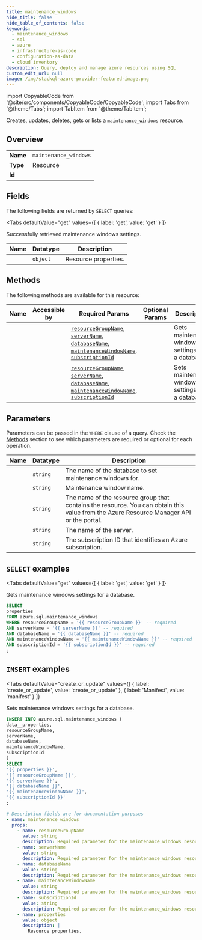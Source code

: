 ```yaml
--- 
title: maintenance_windows
hide_title: false
hide_table_of_contents: false
keywords:
  - maintenance_windows
  - sql
  - azure
  - infrastructure-as-code
  - configuration-as-data
  - cloud inventory
description: Query, deploy and manage azure resources using SQL
custom_edit_url: null
image: /img/stackql-azure-provider-featured-image.png
---
```


import CopyableCode from '@site/src/components/CopyableCode/CopyableCode';
import Tabs from '@theme/Tabs';
import TabItem from '@theme/TabItem';

Creates, updates, deletes, gets or lists a <code>maintenance_windows</code> resource.

## Overview
<table><tbody>
<tr><td><b>Name</b></td><td><code>maintenance_windows</code></td></tr>
<tr><td><b>Type</b></td><td>Resource</td></tr>
<tr><td><b>Id</b></td><td><CopyableCode code="azure.sql.maintenance_windows" /></td></tr>
</tbody></table>

## Fields

The following fields are returned by `SELECT` queries:

<Tabs
    defaultValue="get"
    values={[
        { label: 'get', value: 'get' }
    ]}
>
<TabItem value="get">

Successfully retrieved maintenance windows settings.

<table>
<thead>
    <tr>
    <th>Name</th>
    <th>Datatype</th>
    <th>Description</th>
    </tr>
</thead>
<tbody>
<tr>
    <td><CopyableCode code="properties" /></td>
    <td><code>object</code></td>
    <td>Resource properties.</td>
</tr>
</tbody>
</table>
</TabItem>
</Tabs>

## Methods

The following methods are available for this resource:

<table>
<thead>
    <tr>
    <th>Name</th>
    <th>Accessible by</th>
    <th>Required Params</th>
    <th>Optional Params</th>
    <th>Description</th>
    </tr>
</thead>
<tbody>
<tr>
    <td><a href="#get"><CopyableCode code="get" /></a></td>
    <td><CopyableCode code="select" /></td>
    <td><a href="#parameter-resourceGroupName"><code>resourceGroupName</code></a>, <a href="#parameter-serverName"><code>serverName</code></a>, <a href="#parameter-databaseName"><code>databaseName</code></a>, <a href="#parameter-maintenanceWindowName"><code>maintenanceWindowName</code></a>, <a href="#parameter-subscriptionId"><code>subscriptionId</code></a></td>
    <td></td>
    <td>Gets maintenance windows settings for a database.</td>
</tr>
<tr>
    <td><a href="#create_or_update"><CopyableCode code="create_or_update" /></a></td>
    <td><CopyableCode code="insert" /></td>
    <td><a href="#parameter-resourceGroupName"><code>resourceGroupName</code></a>, <a href="#parameter-serverName"><code>serverName</code></a>, <a href="#parameter-databaseName"><code>databaseName</code></a>, <a href="#parameter-maintenanceWindowName"><code>maintenanceWindowName</code></a>, <a href="#parameter-subscriptionId"><code>subscriptionId</code></a></td>
    <td></td>
    <td>Sets maintenance windows settings for a database.</td>
</tr>
</tbody>
</table>

## Parameters

Parameters can be passed in the `WHERE` clause of a query. Check the [Methods](#methods) section to see which parameters are required or optional for each operation.

<table>
<thead>
    <tr>
    <th>Name</th>
    <th>Datatype</th>
    <th>Description</th>
    </tr>
</thead>
<tbody>
<tr id="parameter-databaseName">
    <td><CopyableCode code="databaseName" /></td>
    <td><code>string</code></td>
    <td>The name of the database to set maintenance windows for.</td>
</tr>
<tr id="parameter-maintenanceWindowName">
    <td><CopyableCode code="maintenanceWindowName" /></td>
    <td><code>string</code></td>
    <td>Maintenance window name.</td>
</tr>
<tr id="parameter-resourceGroupName">
    <td><CopyableCode code="resourceGroupName" /></td>
    <td><code>string</code></td>
    <td>The name of the resource group that contains the resource. You can obtain this value from the Azure Resource Manager API or the portal.</td>
</tr>
<tr id="parameter-serverName">
    <td><CopyableCode code="serverName" /></td>
    <td><code>string</code></td>
    <td>The name of the server.</td>
</tr>
<tr id="parameter-subscriptionId">
    <td><CopyableCode code="subscriptionId" /></td>
    <td><code>string</code></td>
    <td>The subscription ID that identifies an Azure subscription.</td>
</tr>
</tbody>
</table>

## `SELECT` examples

<Tabs
    defaultValue="get"
    values={[
        { label: 'get', value: 'get' }
    ]}
>
<TabItem value="get">

Gets maintenance windows settings for a database.

```sql
SELECT
properties
FROM azure.sql.maintenance_windows
WHERE resourceGroupName = '{{ resourceGroupName }}' -- required
AND serverName = '{{ serverName }}' -- required
AND databaseName = '{{ databaseName }}' -- required
AND maintenanceWindowName = '{{ maintenanceWindowName }}' -- required
AND subscriptionId = '{{ subscriptionId }}' -- required
;
```
</TabItem>
</Tabs>


## `INSERT` examples

<Tabs
    defaultValue="create_or_update"
    values={[
        { label: 'create_or_update', value: 'create_or_update' },
        { label: 'Manifest', value: 'manifest' }
    ]}
>
<TabItem value="create_or_update">

Sets maintenance windows settings for a database.

```sql
INSERT INTO azure.sql.maintenance_windows (
data__properties,
resourceGroupName,
serverName,
databaseName,
maintenanceWindowName,
subscriptionId
)
SELECT 
'{{ properties }}',
'{{ resourceGroupName }}',
'{{ serverName }}',
'{{ databaseName }}',
'{{ maintenanceWindowName }}',
'{{ subscriptionId }}'
;
```
</TabItem>
<TabItem value="manifest">

```yaml
# Description fields are for documentation purposes
- name: maintenance_windows
  props:
    - name: resourceGroupName
      value: string
      description: Required parameter for the maintenance_windows resource.
    - name: serverName
      value: string
      description: Required parameter for the maintenance_windows resource.
    - name: databaseName
      value: string
      description: Required parameter for the maintenance_windows resource.
    - name: maintenanceWindowName
      value: string
      description: Required parameter for the maintenance_windows resource.
    - name: subscriptionId
      value: string
      description: Required parameter for the maintenance_windows resource.
    - name: properties
      value: object
      description: |
        Resource properties.
```
</TabItem>
</Tabs>
